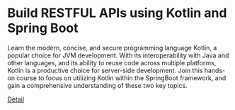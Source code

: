 # Build RESTFUL APIs using Kotlin and Spring Boot

Learn the modern, concise, and secure programming language Kotlin, a popular choice for JVM development. With its interoperability with Java and other languages, and its ability to reuse code across multiple platforms, Kotlin is a productive choice for server-side development. Join this hands-on course to focus on utilizing Kotlin within the SpringBoot framework, and gain a comprehensive understanding of these two key topics. 

[Detail](https://eduitfree.com/courses/build-restful-apis-using-kotlin-and-spring-boot)